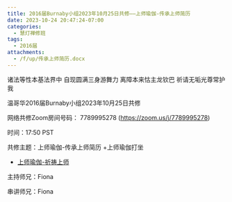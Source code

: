 ```yaml
---
title: 2016届Burnaby小组2023年10月25日共修——上师瑜伽-传承上师简历
date: 2023-10-24 20:47:24-07:00
categories:
  - 慧灯禅修班
tags:
  - 2016届
attachments:
  - /f/up/传承上师简历.docx
---
```

诸法等性本基法界中 自现圆满三身游舞力 离障本来怙主龙钦巴 祈请无垢光尊常护我

温哥华2016届Burnaby小组2023年10月25日共修

网络共修Zoom房间号码： 7789995278 (<https://zoom.us/j/7789995278>)

时间：17:50 PST

共修主题：上师瑜伽-传承上师简历 +上师瑜伽打坐
* [上师瑜伽-祈祷上师](/f/up/上师瑜伽-祈祷上师串讲稿.docx)


主持师兄：Fiona

串讲师兄：Fiona
